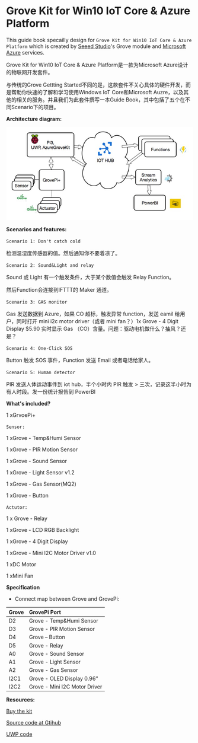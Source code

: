 # Grove Kit for Win10 IoT Core & Azure Platform

This guide book specailly design for `Grove Kit for Win10 IoT Core & Azure Platform` which is created by [Seeed Studio](http://seeed.cc)'s Grove module and [Microsoft Azure](http://azure.microsoft.com) services.

Grove Kit for Win10 IoT Core & Azure Platform是一款为Microsoft Azure设计的物联网开发套件。

与传统的Grove Gettting Started不同的是，这款套件不关心具体的硬件开发，而是帮助你快速的了解和学习使用Windows IoT Core和Microsoft Auzre，以及其他的相关的服务。并且我们为此套件撰写一本Guide Book，其中包括了五个在不同Scenario下的项目。

**Architecture diagram:**

![](/assets/diagram.png)

**Scenarios and features:**

`Scenario 1: Don't catch cold`

检测温湿度传感器的值。然后通知你不要着凉了。

`Scenario 2: Sound&Light and relay`

Sound 或 Light 有一个触发条件，大于某个数值会触发 Relay Function。

然后Function会连接到IFTTT的 Maker 通道。

`Scenario 3: GAS monitor`

Gas 发送数据到 Azure，如果 CO 超标，触发异常 function，发送 eamil 给用户，同时打开 mini i2c motor driver（或者 mini fan？）1x Grove - 4 Digit Display $5.90 实时显示 Gas （CO）含量。问题：驱动电机做什么？抽风？还是？

`Scenario 4: One-Click SOS`

Button 触发 SOS 事件，Function 发送 Email 或者电话给家人。

`Scenario 5: Human detector`

PIR 发送人体运动事件到 iot hub，半个小时内 PIR 触发 &gt; 三次，记录这半小时为有人时段。发一份统计报告到 PowerBI

**What's included?**

1 xGrvoePi+

`Sensor:`

1 xGrove - Temp&Humi Sensor

1 xGrove - PIR Motion Sensor

1 xGrove - Sound Sensor

1 xGrove - Light Sensor v1.2

1 xGrove - Gas Sensor\(MQ2\)

1 xGrove - Button

`Actutor:`

1 x Grove - Relay

1 xGrove - LCD RGB Backlight

1 xGrove - 4 Digit Display

1 xGrove - Mini I2C Motor Driver v1.0

1 xDC Motor

1 xMini Fan

**Specification**

 - Connect map between Grove and GrovePi:

| Grove | GrovePi Port |
| :--- | :--- |
| D2 | Grove - Temp&Humi Sensor |
| D3 | Grove - PIR Motion Sensor |
| D4 | Grove – Button |
| D5 | Grove - Relay |
| A0 | Grove - Sound Sensor |
| A1 | Grove - Light Sensor |
| A2 | Grove - Gas Sensor |
| I2C1 | Grove - OLED Display 0.96" |
| I2C2 | Grove - Mini I2C Motor Driver |

**Resources:**

[Buy the kit](http://seeedstuido.com)

[Source code at Gtihub](https://github.com/Seeed-Studio/AzureGroveKit)

[UWP code](https://github.com/Seeed-Studio/AzureGroveKit/tree/master/UWP)

